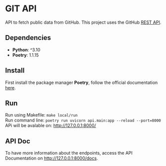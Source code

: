 # GIT API
API to fetch public data from GitHub. This project uses the GitHub [REST API](https://docs.github.com/en/rest).

## Dependencies
- **Python**: ^3.10
- **Poetry**: 1.1.15

## Install
First install the package manager **Poetry**, follow the official documentation [here](https://python-poetry.org/docs/).

## Run
Run using Makefile: `make local/run` <br>
Run command line: `poetry run uvicorn api.main:app --reload --port=8000` <br>
APi will be avalable on: http://127.0.0.1:8000/

## API Doc
To have more information about the endpoints, access the API Documentation on http://127.0.0.1:8000/docs.